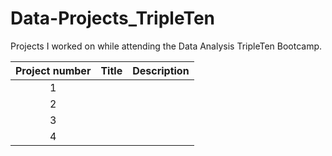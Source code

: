 # Data-Projects_TripleTen
Projects I worked on while attending the Data Analysis TripleTen Bootcamp.


| Project number | Title | Description |
| :-----------: | ----------- |----------- |
| 1 | |  |
| 2 | |  |
| 3 | |  |
| 4 | |  |
